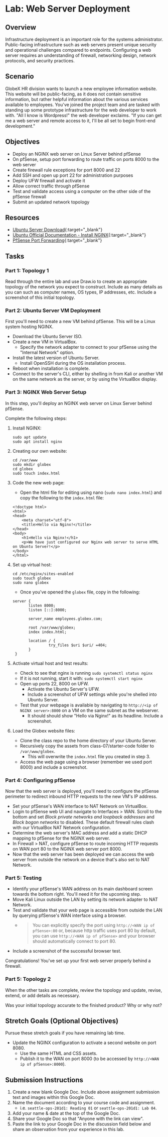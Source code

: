 # Lab: Web Server Deployment

## Overview

Infrastructure deployment is an important role for the systems administrator. Public-facing infrastructure such as web servers present unique security and operational challenges compared to endpoints. Configuring a web server requires an understanding of firewall, networking design, network protocols, and security practices.

## Scenario

GlobeX HR division wants to launch a new employee information website. This website will be public-facing, as it does not contain sensitive information, but rather helpful information about the various services available to employees. You've joined the project team and are tasked with standing up some prototype infrastructure for the web developer to work with. "All I know is Wordpress!" the web developer exclaims. "If you can get me a web server and remote access to it, I'll be all set to begin front-end development."

## Objectives

- Deploy an NGINX web server on Linux Server behind pfSense
- On pfSense, setup port forwarding to route traffic on ports 8000 to the web server
- Create firewall rule exceptions for port 8000 and 22
- Add SSH and open up port 22 for administration purposes
- Deploy UFW firewall and activate it
- Allow correct traffic through pfSense
- Test and validate access using a computer on the other side of the pfSense firewall
- Submit an updated network topology

## Resources

- [Ubuntu Server Download](https://ubuntu.com/download/server){:target="_blank"}
- [Ubuntu Official Documentation - Install NGINX](https://ubuntu.com/tutorials/install-and-configure-nginx#1-overview){:target="_blank"}
- [PfSense Port Forwarding](https://serverspace.io/support/help/routing-in-pfsense-port-forwarding/){:target="_blank"}

## Tasks

### Part 1: Topology 1

Read through the entire lab and use Draw.io to create an appropriate topology of the network you expect to construct. Include as many details as you can such as computer names, OS types, IP addresses, etc. Include a screenshot of this initial topology.

### Part 2: Ubuntu Server VM Deployment

First you'll need to create a new VM behind pfSense. This will be a Linux system hosting NGINX.

- Download the Ubuntu Server ISO.
- Create a new VM in VirtualBox.
  - Specify the network adapter to connect to your pfSense using the "Internal Network" option.
- Install the latest version of Ubuntu Server.
  - Install OpenSSH during the OS installation process.
- Reboot when installation is complete.
- Connect to the server's CLI, either by shelling in from Kali or another VM on the same network as the server, or by using the VirtualBox display.

### Part 3: NGINX Web Server Setup

In this step, you'll deploy an NGINX web server on Linux Server behind pfSense.

Complete the following steps:

1. Install NGINX:

     ```
     sudo apt update
     sudo apt install nginx
     ```

2. Creating our own website:

     ```
     cd /var/www
     sudo mkdir globex
     cd globex
     sudo touch index.html
     ```

3. Code the new web page:
  
     - Open the html file for editing using nano (`sudo nano index.html`) and copy the following to the `index.html` file:

     ```
     <!doctype html>
     <html>
     <head>
         <meta charset="utf-8">
         <title>Hello via Nginx!</title>
     </head>
     <body>
         <h1>Hello via Nginx!</h1>
         <p>We have just configured our Nginx web server to serve HTML on Ubuntu Server!</p>
     </body>
     </html>
     ```

 4. Set up virtual host:
  
     ```
     cd /etc/nginx/sites-enabled
     sudo touch globex
     sudo nano globex
     ```
     
     - Once you've opened the `globex` file, copy in the following:

     ```
     server {
            listen 8000;
            listen [::]:8000;

            server_name employees.globex.com;

            root /var/www/globex;
            index index.html;

            location / {
                     try_files $uri $uri/ =404;
            }
      }
     ```

  5. Activate virtual host and test results:

     - Check to see that nginx is running 
      `sudo systemctl status nginx`
     - If it is not running, start it with:
      `sudo systemctl start nginx`
     - Open up ports 22, 8000 on UFW.
       - Activate the Ubuntu Server's UFW.
       - Include a screenshot of UFW settings while you're shelled into Ubuntu Server.
     - Test that your webpage is available by navigating to `http://<ip of NGINX server>:8000` on a VM on the same subnet as the webserver.
       - It should should show "Hello via Nginx!" as its headline. Include a screenshot.
     
  6. Load the Globex website files:

     - Clone the class repo to the home directory of your Ubuntu Server.
     - Recursively copy the assets from class-07/starter-code folder to `/var/www/globex`.
       - This will overwrite the `index.html` file you created in step 3.
     - Access the web page using a browser (remember we used port 8000) and include a screenshot.

### Part 4: Configuring pfSense

Now that the web server is deployed, you'll need to configure the pfSense perimeter to redirect inbound HTTP requests to the new VM's IP address.

- Set your pfSense's WAN interface to NAT Network on VirtualBox.
- Login to pfSense web UI and navigate to Interfaces > WAN. Scroll to the bottom and set *Block private networks and loopback addresses* and *Block bogon networks* to disabled. These default firewall rules clash with our VirtualBox NAT Network configuration.
- Determine the web server's MAC address and add a static DHCP mapping to pfSense for the NGINX web server.
- In Firewall > NAT, configure pfSense to route incoming HTTP requests on WAN port 80 to the NGINX web server port 8000.
- Now that the web server has been deployed we can access the web server from outside the network on a device that's also set to NAT Network.

### Part 5: Testing

- Identify your pfSense's WAN address on its main dashboard screen towards the bottom right. You'll need it for the upcoming step.
- Move Kali Linux outside the LAN by setting its network adapter to NAT Network.
- Test and validate that your web page is accessible from outside the LAN by querying pfSense's WAN interface using a browser.
  - > You can explicitly specify the port using `http://<WAN ip of pfSense>:80` or, because http traffic uses port 80 by default, you can use `http://<WAN ip of pfSense>` and your browser should automatically connect to port 80.
- Include a screenshot of the successful browser test.

Congratulations! You've set up your first web server properly behind a firewall.

### Part 5: Topology 2

When the other tasks are complete, review the topology and update, revise, extend, or add details as necessary.

Was your initial topology accurate to the finished product? Why or why not?

## Stretch Goals (Optional Objectives)

Pursue these stretch goals if you have remaining lab time.

- Update the NGINX configuration to activate a second website on port 8080.
  - Use the same HTML and CSS assets.
  - Publish it to the WAN on port 8000 (to be accessed by `http://<WAN ip of pfSense>:8000`).

## Submission Instructions

1. Create a new blank Google Doc. Include above assignment submission text and images within this Google Doc.
1. Name the document according to your course code and assignment.
   - i.e. `seattle-ops-201d1: Reading 01` or `seattle-ops-201d1: Lab 04`.
1. Add your name & date at the top of the Google Doc.
1. Share your Google Doc so that "Anyone with the link can view".
1. Paste the link to your Google Doc in the discussion field below and share an observation from your experience in this lab.
